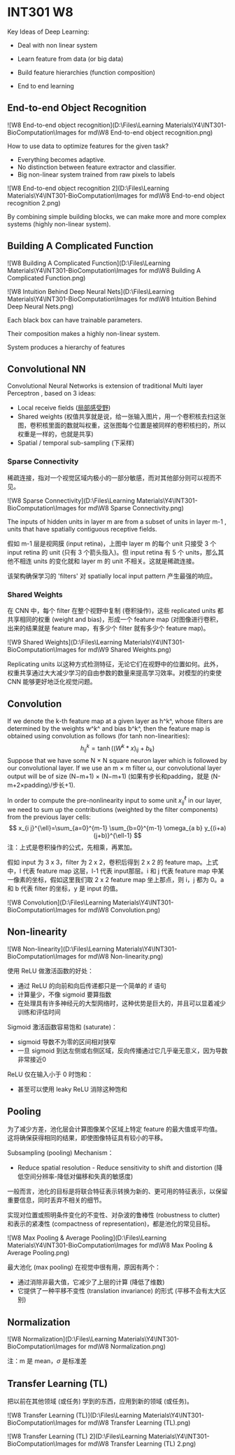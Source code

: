 # INT301 W8

Key Ideas of Deep Learning:

* Deal with non linear system
* Learn feature from data (or big data)
* Build feature hierarchies (function composition)

* End to end learning

## End-to-end Object Recognition
![W8 End-to-end object recognition](D:\Files\Learning Materials\Y4\INT301-BioComputation\Images for md\W8 End-to-end object recognition.png)

How to use data to optimize features for the given task?

* Everything becomes adaptive.
* No distinction between feature extractor and classifier.
* Big non-linear system trained from raw pixels to labels

![W8 End-to-end object recognition 2](D:\Files\Learning Materials\Y4\INT301-BioComputation\Images for md\W8 End-to-end object recognition 2.png)

By combining simple building blocks, we can make more and more complex systems (highly non-linear system).

## Building A Complicated Function

![W8 Building A Complicated Function](D:\Files\Learning Materials\Y4\INT301-BioComputation\Images for md\W8 Building A Complicated Function.png)

![W8 Intuition Behind Deep Neural Nets](D:\Files\Learning Materials\Y4\INT301-BioComputation\Images for md\W8 Intuition Behind Deep Neural Nets.png)

Each black box can have trainable parameters.

Their composition makes a highly non-linear system.

System produces a hierarchy of features

## Convolutional NN

Convolutional Neural Networks is extension of traditional Multi layer Perceptron , based on 3 ideas:

* Local receive fields ([局部感受野](https://blog.csdn.net/nanhuaibeian/article/details/100535147?spm=1001.2101.3001.6661.1&utm_medium=distribute.pc_relevant_t0.none-task-blog-2%7Edefault%7ECTRLIST%7Edefault-1.essearch_pc_relevant&depth_1-utm_source=distribute.pc_relevant_t0.none-task-blog-2%7Edefault%7ECTRLIST%7Edefault-1.essearch_pc_relevant))
* Shared weights (权值共享就是说，给一张输入图片，用一个卷积核去扫这张图，卷积核里面的数就叫权重，这张图每个位置是被同样的卷积核扫的，所以权重是一样的，也就是共享)
* Spatial / temporal sub-sampling (下采样)

### Sparse Connectivity

稀疏连接，指对一个视觉区域内极小的一部分敏感，而对其他部分则可以视而不见。

![W8 Sparse Connectivity](D:\Files\Learning Materials\Y4\INT301-BioComputation\Images for md\W8 Sparse Connectivity.png)

The inputs of hidden units in layer m are from a subset of units in layer m-1 , units that have spatially contiguous receptive fields.

假如 m-1 层是视网膜 (input retina)，上图中 layer m 的每个 unit 只接受 3 个 input retina 的 unit (只有 3 个箭头指入)。但 input retina 有 5 个 units，那么其他不相连 units 的变化就和 layer m 的 unit 不相关。这就是稀疏连接。

该架构确保学习的 'filters' 对 spatially local input pattern 产生最强的响应。

### Shared Weights

在 CNN 中，每个 filter 在整个视野中复制 (卷积操作)，这些 replicated units 都共享相同的权重 (weight and bias)，形成一个 feature map (对图像进行卷积，出来的结果就是 feature map，有多少个 filter 就有多少个 feature map)。

![W9 Shared Weights](D:\Files\Learning Materials\Y4\INT301-BioComputation\Images for md\W9 Shared Weights.png)

Replicating units 以这种方式检测特征，无论它们在视野中的位置如何。此外，权重共享通过大大减少学习的自由参数的数量来提高学习效率。对模型的约束使 CNN 能够更好地泛化视觉问题。

## Convolution

If we denote the k-th feature map at a given layer as h^k^, whose filters are determined by the weights w^k^ and bias b^k^, then the feature map is obtained using convolution as follows (for tanh non-linearities):
$$
h_{i j}^{k}=\tanh \left(\left(W^{k} * x\right)_{i j}+b_{k}\right)
$$
Suppose that we have some N $\times$ N square neuron layer which is followed by our convolutional layer. If we use an m $\times$ m filter ω, our convolutional layer output will be of size (N−m+1) $\times$ (N−m+1) (如果有步长和padding，就是 (N-m+2$\times$padding)/步长+1).

In order to compute the pre-nonlinearity input to some
unit $x_{i j}^{\ell}$ in our layer, we need to sum up the contributions
(weighted by the filter components) from the previous
layer cells:
$$
x_{i j}^{\ell}=\sum_{a=0}^{m-1} \sum_{b=0}^{m-1} \omega_{a b} y_{(i+a)(j+b)}^{\ell-1}
$$
注：上式是卷积操作的公式，先相乘，再累加。

假如 input 为 3 x 3，filter 为 2 x 2，卷积后得到 2 x 2 的 feature map。上式中，l 代表 feature map 这层，l-1 代表 input那层。i 和 j 代表 feature map 中某一像素的坐标，假如这里我们取 2 x 2 feature map 坐上那点，则 i，j 都为 0。a 和 b 代表 filter 的坐标，y 是 input 的值。

![W8 Convolution](D:\Files\Learning Materials\Y4\INT301-BioComputation\Images for md\W8 Convolution.png)

## Non-linearity

![W8 Non-linearity](D:\Files\Learning Materials\Y4\INT301-BioComputation\Images for md\W8 Non-linearity.png)

使用 ReLU 做激活函数的好处：

* 通过 ReLU 的向前和向后传递都只是一个简单的 if 语句
* 计算量少，不像 sigmoid 要算指数
* 在处理具有许多神经元的大型网络时，这种优势是巨大的，并且可以显着减少训练和评估时间

Sigmoid 激活函数容易饱和 (saturate)：

* sigmoid 导数不为零的区间相对狭窄
* 一旦 sigmoid 到达左侧或右侧区域，反向传播通过它几乎毫无意义，因为导数非常接近0

ReLU 仅在输入小于 0 时饱和：

* 甚至可以使用 leaky ReLU 消除这种饱和

## Pooling

为了减少方差，池化层会计算图像某个区域上特定 feature 的最大值或平均值。 这将确保获得相同的结果，即使图像特征具有较小的平移。

Subsampling (pooling) Mechanism：

* Reduce spatial resolution - Reduce sensitivity to shift and distortion (降低空间分辨率-降低对偏移和失真的敏感度)

一般而言，池化的目标是将联合特征表示转换为新的、更可用的特征表示，以保留重要信息，同时丢弃不相关的细节。

实现对位置或照明条件变化的不变性、对杂波的鲁棒性 (robustness to clutter) 和表示的紧凑性 (compactness of representation)，都是池化的常见目标。

![W8 Max Pooling & Average Pooling](D:\Files\Learning Materials\Y4\INT301-BioComputation\Images for md\W8 Max Pooling & Average Pooling.png)

最大池化 (max pooling) 在视觉中很有用，原因有两个：

- 通过消除非最大值，它减少了上层的计算 (降低了维数)
- 它提供了一种平移不变性 (translation invariance) 的形式 (平移不会有太大区别)

## Normalization

![W8 Normalization](D:\Files\Learning Materials\Y4\INT301-BioComputation\Images for md\W8 Normalization.png)

注：m 是 mean，$\sigma$ 是标准差

## Transfer Learning (TL)

把以前在其他领域 (或任务) 学到的东西，应用到新的领域 (或任务)。

![W8 Transfer Learning (TL)](D:\Files\Learning Materials\Y4\INT301-BioComputation\Images for md\W8 Transfer Learning (TL).png)

![W8 Transfer Learning (TL) 2](D:\Files\Learning Materials\Y4\INT301-BioComputation\Images for md\W8 Transfer Learning (TL) 2.png)


